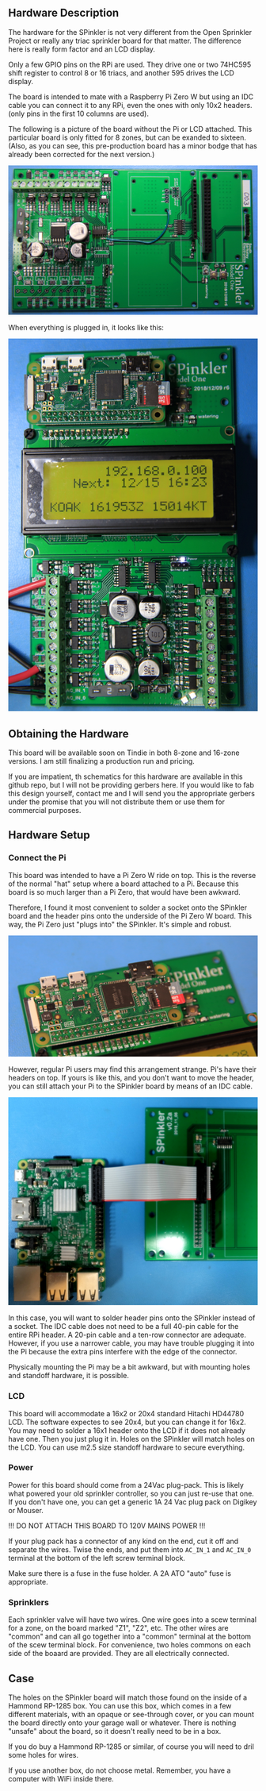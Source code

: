 ## Hardware Description

The hardware for the SPinkler is not very different from the
Open Sprinkler Project or really any triac sprinkler board for that
matter. The difference here is really form factor and an LCD display.

Only a few GPIO pins on the RPi are used. They drive one or two 74HC595 
shift register to control 8 or 16 triacs, and another 595 drives
the LCD display.

The board is intended to mate with a Raspberry Pi Zero W but using
an IDC cable you can connect it to any RPi, even the ones with only
10x2 headers. (only pins in the first 10 columns are used).

The following is a picture of the board without the Pi or LCD attached.
This particular board is only fitted for 8 zones, but can be exanded
to sixteen. (Also, as you can see, this pre-production board has a 
minor bodge that has already been corrected for the next version.)

![picture of Complete SPinkler without LCD and Pi](https://raw.githubusercontent.com/djacobow/spinkler/master/hardware/images/complete_8ch.jpg)

When everything is plugged in, it looks like this:

![Operating, assembled SPinkler](https://raw.githubusercontent.com/djacobow/spinkler/master/hardware/images/complete_operating.jpg)
## Obtaining the Hardware

This board will be available soon on Tindie in both 8-zone and
16-zone versions. I am still finalizing a production run and pricing.

If you are impatient, th schematics for this hardware are available
in this github repo, but I will not be providing gerbers here.  If you
would like to fab this design yourself, contact me and I will send you
the appropriate gerbers under the promise that you will not distribute
them or use them for commercial purposes.

## Hardware Setup

### Connect the Pi

This board was intended to have a Pi Zero W ride on top. This is 
the reverse of the normal "hat" setup where a board attached to 
a Pi. Because this board is so much larger than a Pi Zero, that 
would have been awkward.

Therefore, I found it most convenient to solder a socket onto the
SPinkler board and the header pins onto the underside of the Pi Zero W
board. This way, the Pi Zero just "plugs into" the SPinkler. It's 
simple and robust.

![Expected mounting of Pi Zero W](https://raw.githubusercontent.com/djacobow/spinkler/master/hardware/images/pi_zero_mounted.jpg)

However, regular Pi users may find this arrangement strange.
Pi's have their headers on top. If yours is like
this, and you don't want to move the header, you can still attach your
Pi to the SPinkler board by means of an IDC cable.

![Alternative Connection of Another RPi](https://raw.githubusercontent.com/djacobow/spinkler/master/hardware/images/rpi3_connected.jpg)

In this case, you will want to solder header pins onto the
SPinkler instead of a socket. The IDC cable does not need to be 
a full 40-pin cable for the entire RPi header. A 20-pin
cable and a ten-row connector are adequate. However, if you use
a narrower cable, you may have trouble plugging it into the Pi
because the extra pins interfere with the edge of the connector.

Physically mounting the Pi may be a bit awkward, but with mounting holes
and standoff hardware, it is possible.

### LCD

This board will accommodate a 16x2 or 20x4 standard Hitachi 
HD44780 LCD. The software expectes to see 20x4, but you can
change it for 16x2. You may need to solder a 16x1 header 
onto the LCD if it does not already have one. Then you just 
plug it in. Holes on the SPinkler will match holes on the 
LCD. You can use m2.5 size standoff hardware to secure everything.

### Power

Power for this board should come from a 24Vac plug-pack. This is 
likely what powered your old sprinkler controller, so you can just
re-use that one. If you don't have one, you can get a generic 1A
24 Vac plug pack on Digikey or Mouser.

!!! DO NOT ATTACH THIS BOARD TO 120V MAINS POWER !!!

If your plug pack has a connector of any kind on the end, 
cut it off and separate the wires. Twise the ends, and put them 
into `AC_IN_1` and `AC_IN_0` terminal at the bottom of the 
left screw terminal block.

Make sure there is a fuse in the fuse holder. A 2A ATO "auto"
fuse is appropriate.

### Sprinklers

Each sprinkler valve will have two wires. One wire goes into a scew
terminal for a zone, on the board marked "Z1", "Z2", etc.  The other
wires are "common" and can all go together into a "common" terminal
at the bottom of the scew terminal block. For convenience, two 
holes commons on each side of the boaard are provided. They are all
electrically connected.


## Case

The holes on the SPinkler board will match those found on the 
inside of a Hammond RP-1285 box. You can use this box, which 
comes in a few different materials, with an opaque or see-through
cover, or you can mount the board directly onto your garage 
wall or whatever. There is nothing "unsafe" about the board,
so it doesn't really need to be in a box.

If you do buy a Hammond RP-1285 or similar, of course you
will need to dril some holes for wires.

If you use another box, do not choose metal. Remember, you 
have a computer with WiFi inside there.

